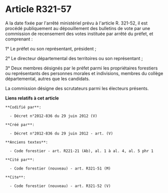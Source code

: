 # Article R321-57

A la date fixée par l'arrêté ministériel prévu à l'article R. 321-52, il est procédé publiquement au dépouillement des
bulletins de vote par une commission de recensement des votes instituée par arrêté du préfet, et comprenant : 

1° Le préfet ou son représentant, président ; 

2° Le directeur départemental des territoires ou son représentant ; 

3° Deux membres désignés par le préfet parmi les propriétaires forestiers ou représentants des personnes morales et
indivisions, membres du collège départemental, autres que les candidats. 

La commission désigne des scrutateurs parmi les électeurs présents.

**Liens relatifs à cet article**

	**Codifié par**:

	  - Décret n°2012-836 du 29 juin 2012 (V)

	**Créé par**:

	  - Décret n°2012-836 du 29 juin 2012 - art. (V)

	**Anciens textes**:

	  - Code forestier - art. R221-21 (Ab), al. 1 à al. 4, al. 5 phr 1

	**Cité par**:

	  - Code forestier (nouveau) - art. R321-51 (M)

	**Cite**:

	  - Code forestier (nouveau) - art. R321-52 (V)
